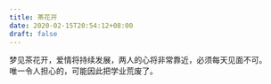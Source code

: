```yaml
---
title: 茶花开
date: 2020-02-15T20:54:12+08:00
draft: false
---
```


梦见茶花开，爱情将持续发展，两人的心将非常靠近，必须每天见面不可。<br>
唯一令人担心的，可能因此把学业荒废了。<br>
